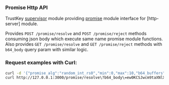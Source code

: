 ### Promise Http API

TrustKey [supervisor][0] module providing [promise][1] module interface for [http-server] module.

Provides `POST /promise/resolve` and `POST /promise/reject` methods consuming json body which execute same name promise module functions.
Also provides `GET /promise/resolve` and `GET /promise/reject` methods with `b64_body` query param with similar logic.


### Request examples with Curl:

```bash
curl -d '{"promise_alg":"random_int_rs0","min":0,"max":10,"b64_buffers":true,"seed":"T3XYDzsGx3mHWaX35DjKZ5jIc9/abiwBvBHVKYnlqBLSSM0WhsOWrDNQrpfUGZuVAYUre57Um98Zz1bUyMHq+Q=="}' -H"Content-Type: application/json" -X POST http://127.0.0.1:3000/promise/resolve
curl http://127.0.0.1:3000/promise/resolve\?b64_body\=ew0KCSJwcm9taXNlX2FsZyI6ICJyYW5kb21faW50X3JzMCIsDQoJIm1pbiI6IDAsDQoJIm1heCI6IDEwLA0KCSJiNjRfYnVmZmVycyI6IHRydWUsDQoJInNlZWQiOiAiVDNYWUR6c0d4M21IV2FYMzVEaktaNWpJYzkvYWJpd0J2QkhWS1lubHFCTFNTTTBXaHNPV3JETlFycGZVR1p1VkFZVXJlNTdVbTk4WnoxYlV5TUhxK1E9PSINCn0=
```

[0]: https://github.com/TrustKey/supervisor
[1]: https://github.com/TrustKey/promise
